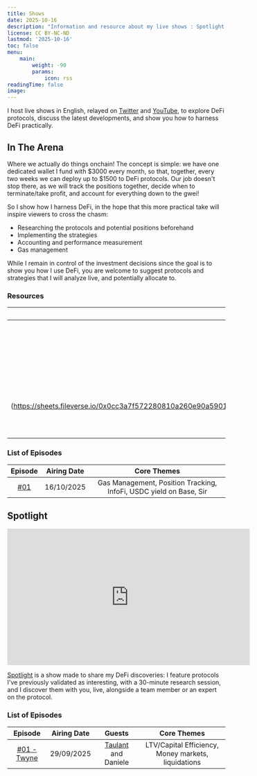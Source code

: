 ```yaml
---
title: Shows
date: 2025-10-16
description: "Information and resource about my live shows : Spotlight and In The Arena"
license: CC BY-NC-ND
lastmod: '2025-10-16'
toc: false
menu:
    main: 
        weight: -90
        params:
            icon: rss
readingTime: false
image: 
---
```


I host live shows in English, relayed on [Twitter](https://x.com/TokenBrice) and [YouTube](https://www.youtube.com/@Token_Brice), to explore DeFi protocols, discuss the latest developments, and show you how to harness DeFi practically.

## In The Arena

Where we actually do things onchain! The concept is simple: we have one dedicated wallet I fund with $3000 every month, so that, together, every two weeks we can deploy up to $1500 to DeFi protocols. Our job doesn't stop there, as we will track the positions together, decide when to terminate/take profit, and account for everything down to the gwei!

So I show how I harness DeFi, in the hope that this more practical take will inspire viewers to cross the chasm:
- Researching the protocols and potential positions beforehand
- Implementing the strategies
- Accounting and performance measurement
- Gas management

While I remain in control of the investment decisions since the goal is to show you how I use DeFi, you are welcome to suggest protocols and strategies that I will analyze live, and potentially allocate to.

### Resources

| Resource & Link | Context |
| :---: | :---: |
| [arena.tokenbrice.eth](https://debank.com/profile/0x76213d91155091F79954394FCD874684cCbC05c5) | Link to the DeBank of the wallet used for this show  |
| [All-In-One Tracking dSheet](https://sheets.fileverse.io/0x0cc3a7f572280810a260e90a5901088277662821/0#key=3cqocoWczVFav8lYq1Xo4N4WBWhKQgyd65cobiFHIWhAve0GGH1qRxOR5mFjC0zW | The sheets used to track money invested, performance, gas costs, and anything else relevant  |

### List of Episodes

| Episode | Airing Date | Core Themes |
| :---: | :---: | :---: |
| [#01](https://www.youtube.com/watch?v=0wT-VU8PPbQ) | 16/10/2025 | Gas Management, Position Tracking, InfoFi, USDC yield on Base, Sir


## Spotlight

<div align = center>
    <iframe width="560" height="315" src="https://www.youtube-nocookie.com/embed/videoseries?si=ETdxyQVzCJ21aPfU&amp;list=PLZz0VhvssvNOrf7DQu3wAzlJlVWEzEgP9" title="YouTube video player" frameborder="0" allow="accelerometer; autoplay; clipboard-write; encrypted-media; gyroscope; picture-in-picture; web-share" referrerpolicy="strict-origin-when-cross-origin" allowfullscreen></iframe>
</div>


[Spotlight](https://www.youtube.com/playlist?list=PLZz0VhvssvNOrf7DQu3wAzlJlVWEzEgP9) is a show made to share my DeFi discoveries: I feature protocols I've previously validated as interesting, with a 30-minute research session, and I discover them with you, live, alongside a team member or an expert on the protocol.

### List of Episodes

| Episode | Airing Date | Guests | Core Themes |
| :---: | :---: | :---: | :---: |
| [#01 - Twyne](https://www.youtube.com/watch?v=lHuj9WUiu4Q) | 29/09/2025 | [Taulant](https://x.com/taulantxx) and Daniele | LTV/Capital Efficiency, Money markets, liquidations